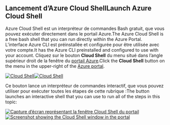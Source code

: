 ## <a name="launch-azure-cloud-shell"></a><span data-ttu-id="1e73a-101">Lancement d’Azure Cloud Shell</span><span class="sxs-lookup"><span data-stu-id="1e73a-101">Launch Azure Cloud Shell</span></span>

<span data-ttu-id="1e73a-102">Azure Cloud Shell est un interpréteur de commandes Bash gratuit, que vous pouvez exécuter directement dans le portail Azure.</span><span class="sxs-lookup"><span data-stu-id="1e73a-102">The Azure Cloud Shell is a free bash shell that you can run directly within the Azure Portal.</span></span> <span data-ttu-id="1e73a-103">L’interface Azure CLI est préinstallée et configurée pour être utilisée avec votre compte.</span><span class="sxs-lookup"><span data-stu-id="1e73a-103">It has the Azure CLI preinstalled and configured to use with your account.</span></span> <span data-ttu-id="1e73a-104">Cliquez sur le bouton **Cloud Shell** du menu situé dans l’angle supérieur droit de la fenêtre du [portail Azure](https://portal.azure.com).</span><span class="sxs-lookup"><span data-stu-id="1e73a-104">Click the **Cloud Shell** button on the menu in the upper-right of the [Azure portal](https://portal.azure.com).</span></span>

<span data-ttu-id="1e73a-105">[![Cloud Shell](../media/cloud-shell-try-it/cloud-shell-menu.png)](https://portal.azure.com)</span><span class="sxs-lookup"><span data-stu-id="1e73a-105">[![Cloud Shell](../media/cloud-shell-try-it/cloud-shell-menu.png)](https://portal.azure.com)</span></span>

<span data-ttu-id="1e73a-106">Ce bouton lance un interpréteur de commandes interactif, que vous pouvez utiliser pour exécuter toutes les étapes de cette rubrique :</span><span class="sxs-lookup"><span data-stu-id="1e73a-106">The button launches an interactive shell that you can use to run all of the steps in this topic:</span></span>

<span data-ttu-id="1e73a-107">[![Capture d’écran représentant la fenêtre Cloud Shell du portail](../media/cloud-shell-try-it/cloud-shell-safari.png)](https://portal.azure.com)</span><span class="sxs-lookup"><span data-stu-id="1e73a-107">[![Screenshot showing the Cloud Shell window in the portal](../media/cloud-shell-try-it/cloud-shell-safari.png)](https://portal.azure.com)</span></span>